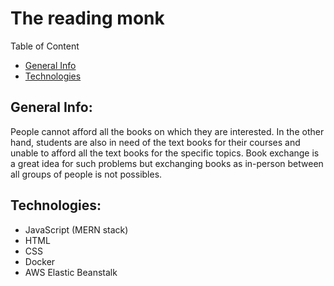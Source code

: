 # The reading monk

Table of Content
*  [General Info](#general-info)
*  [Technologies](#technologies)


## General Info:
People cannot afford all the books on which they are interested. In the other hand, students are also in need of the text books for their courses and unable to afford all the text books for the specific topics. Book exchange is a great idea for such problems but exchanging books as in-person between all groups of people is not possibles.

## Technologies:
* JavaScript (MERN stack)
* HTML
* CSS
* Docker
* AWS Elastic Beanstalk 

